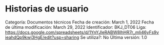 # Historias de usuario

Categoría: Documentos técnicos
Fecha de creación: March 1, 2022
Fecha de última modificación: March 29, 2022
Identificador: BKJ_DT06
Liga: https://docs.google.com/spreadsheets/d/1YnYJleRABW8lhHR7r_mIi46yFs9vieahdQp9kwj3HgE/edit?usp=sharing
Se utiliza?: No
Última versión: 1.0